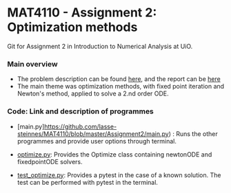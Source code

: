 
# MAT4110 - Assignment 2: Optimization methods
Git for Assignment 2 in Introduction to Numerical Analysis at UiO.

### Main overview
* The problem description can be found [here](https://github.com/lasse-steinnes/MAT4110/blob/master/Assignment2/Report/mat4110oblig2.pdf), and the report can be 
  [here](https://github.com/lasse-steinnes/MAT4110/blob/master/Assignment2/Report/MAT4110_assignment2_Steinnes2020.pdf)
* The main theme was optimization methods, with fixed point iteration and Newton's method, applied to solve a 2.nd order ODE.

### Code: Link and description of programmes
- [main.py]https://github.com/lasse-steinnes/MAT4110/blob/master/Assignment2/main.py) : Runs the other programmes and provide user options through terminal.

- [optimize.py](https://github.com/lasse-steinnes/MAT4110/blob/master/Assignment2/optimize.py): Provides the Optimize class containing newtonODE and fixedpointODE   solvers.

- [test_optimize.py](https://github.com/lasse-steinnes/MAT4110/blob/master/Assignment2/test_optimize.py): Provides a pytest in the case of a known solution. The test can be performed with pytest in the terminal.
